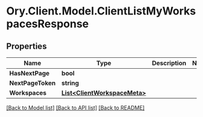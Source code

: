 # Ory.Client.Model.ClientListMyWorkspacesResponse

## Properties

Name | Type | Description | Notes
------------ | ------------- | ------------- | -------------
**HasNextPage** | **bool** |  | 
**NextPageToken** | **string** |  | 
**Workspaces** | [**List&lt;ClientWorkspaceMeta&gt;**](ClientWorkspaceMeta.md) |  | 

[[Back to Model list]](../README.md#documentation-for-models) [[Back to API list]](../README.md#documentation-for-api-endpoints) [[Back to README]](../README.md)

